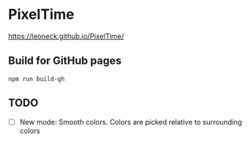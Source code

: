 # PixelTime

https://leoneck.github.io/PixelTime/

## Build for GitHub pages
```
npm run build-gh
```

## TODO

- [ ] New mode: Smooth colors. Colors are picked relative to surrounding colors
